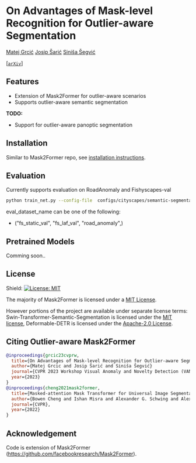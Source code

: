 # On Advantages of Mask-level Recognition for Outlier-aware Segmentation


[Matej Grcić]() [Josip Šarić]() [Siniša Šegvić]()

[[`arXiv`](https://arxiv.org/abs/2301.03407)]

## Features
* Extension of Mask2Former for outlier-aware scenarios
* Supports outlier-aware semantic segmentation

**TODO:**
* Support for outlier-aware panoptic segmentation

## Installation

Similar to Mask2Former repo, see [installation instructions](INSTALL.md).

## Evaluation

Currently supports evaluation on RoadAnomaly and Fishyscapes-val

```bash
python train_net.py --config-file  configs/cityscapes/semantic-segmentation/swin/maskformer2_swin_large_IN21k_384_bs12_90k_city+vistas_oe.yaml --eval-only MODEL.WEIGHTS path_to_model DATASETS.TEST eval_dataset_name
```
eval_dataset_name can be one of the following:
- ("fs_static_val", "fs_laf_val", "road_anomaly",)

## Pretrained Models

Comming soon..


## License

Shield: [![License: MIT](https://img.shields.io/badge/License-MIT-yellow.svg)](https://opensource.org/licenses/MIT)

The majority of Mask2Former is licensed under a [MIT License](LICENSE).


However portions of the project are available under separate license terms: Swin-Transformer-Semantic-Segmentation is licensed under the [MIT license](https://github.com/SwinTransformer/Swin-Transformer-Semantic-Segmentation/blob/main/LICENSE), Deformable-DETR is licensed under the [Apache-2.0 License](https://github.com/fundamentalvision/Deformable-DETR/blob/main/LICENSE).

## Citing Outlier-aware Mask2Former


```BibTeX
@inproceedings{grcic23cvprw,
  title={On Advantages of Mask-level Recognition for Outlier-aware Segmentation},
  author={Matej Grcic and Josip Šarić and Siniša Šegvić}
  journal={CVPR 2023 Workshop Visual Anomaly and Novelty Detection (VAND)},
  year={2023}
}
@inproceedings{cheng2021mask2former,
  title={Masked-attention Mask Transformer for Universal Image Segmentation},
  author={Bowen Cheng and Ishan Misra and Alexander G. Schwing and Alexander Kirillov and Rohit Girdhar},
  journal={CVPR},
  year={2022}
}
```

## Acknowledgement

Code is extension of Mask2Former (https://github.com/facebookresearch/Mask2Former).
